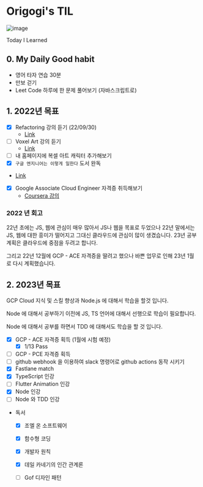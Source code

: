 # Origogi's TIL

![image](https://user-images.githubusercontent.com/35194820/194734615-1c900d04-e7dd-4cd6-b26e-a444b3d237a0.png)

Today I Learned

## 0. My Daily Good habit

- 영어 타자 연습 30분
- 만보 걷기
- Leet Code 하루에 한 문제 풀어보기 (자바스크립트로)

## 1. 2022년 목표

- [x] Refactoring 강의 듣기 (22/09/30)
  - [Link](https://academy.dream-coding.com/courses/take/refactoring)
- [ ] Voxel Art 강의 듣기
  - [Link](https://www.udemy.com/course/learn-magica-voxel-create-3d-game-models-for-unity3d/)
- [ ] 내 홈페이지에 복셀 아트 캐릭터 추가해보기
- [x] `구글 엔지니어는 이렇게 일한다` 도서 완독
 - [Link](http://www.yes24.com/Product/Goods/109305490)
- [x] Google Associate Cloud Engineer 자격증 취득해보기
  - [Coursera 강의](http://www.yes24.com/Product/Goods/109305490)

### 2022 년 회고

22년 초에는 JS, 웹에 관심이 매우 많아서 JS나 웹을 목표로 두었으나 
22년 말에서는 JS, 웹에 대한 흥미가 떨어지고 그대신 클라우드에 관심이 많이 생겼습니다.
23년 공부 계획은 클라우드에 중점을 두려고 합니다.

그리고 22년 12월에 GCP - ACE 자격증을 딸려고 했으나 바쁜 업무로 인해 23년 1월로 다시 계획했습니다.

## 2. 2023년 목표

GCP Cloud 지식 및 스킬 향상과 Node.js 에 대해서 학습을 할것 입니다.

Node 에 대해서 공부하기 이전에 JS, TS 언어에 대해서 선행으로 학습이 필요합니다.

Node 에 대해서 공부를 하면서 TDD 에 대해서도 학습을 할 것 입니다.

- [x] GCP - ACE 자격증 획득 (1월에 시험 예정)
  - [x] 1/13 Pass
- [ ] GCP - PCE 자격증 획득
- [ ] github webhook 을 이용하여 slack 명령어로 github actions 동작 시키기
- [x] Fastlane match
- [x] TypeScript 인강
- [ ] Flutter Animation 인강
- [x] Node 인강
- [ ] Node 와 TDD 인강

- 독서
  - [x] 조엘 온 소프트웨어
  - [x] 함수형 코딩
  - [x] 개발자 원칙
  - [x] 데일 카네기의 인간 관계론
  - [ ] Gof 디자인 패턴



 
